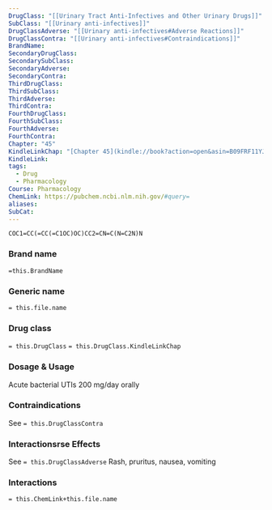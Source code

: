 ```yaml
---
DrugClass: "[[Urinary Tract Anti-Infectives and Other Urinary Drugs]]"
SubClass: "[[Urinary anti-infectives]]"
DrugClassAdverse: "[[Urinary anti-infectives#Adverse Reactions]]"
DrugClassContra: "[[Urinary anti-infectives#Contraindications]]"
BrandName: 
SecondaryDrugClass: 
SecondarySubClass: 
SecondaryAdverse: 
SecondaryContra: 
ThirdDrugClass: 
ThirdSubClass: 
ThirdAdverse: 
ThirdContra: 
FourthDrugClass: 
FourthSubClass: 
FourthAdverse: 
FourthContra: 
Chapter: "45"
KindleLinkChap: "[Chapter 45](kindle://book?action=open&asin=B09FRF11YJ&location=26138)"
KindleLink: 
tags:
  - Drug
  - Pharmacology
Course: Pharmacology
ChemLink: https://pubchem.ncbi.nlm.nih.gov/#query=
aliases: 
SubCat:
---
```

```smiles
COC1=CC(=CC(=C1OC)OC)CC2=CN=C(N=C2N)N
```

### Brand name
`=this.BrandName`

### Generic name
`= this.file.name`

### Drug class 
`= this.DrugClass`
	`= this.DrugClass.KindleLinkChap`

### Dosage & Usage
Acute bacterial UTIs 
200 mg/day orally 

### Contraindications
See `= this.DrugClassContra`

### Interactionsrse Effects
See `= this.DrugClassAdverse`
Rash, pruritus, nausea, vomiting

### Interactions

`= this.ChemLink+this.file.name`

